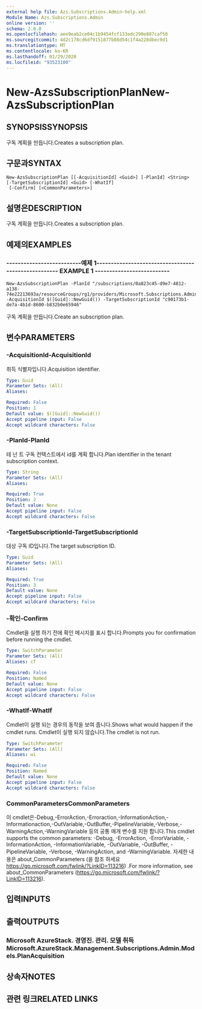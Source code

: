 ```yaml
---
external help file: Azs.Subscriptions.Admin-help.xml
Module Name: Azs.Subscriptions.Admin
online version: ''
schema: 2.0.0
ms.openlocfilehash: aee9eab2ce04c1b9454fcf133edc290e887caf50
ms.sourcegitcommit: 4d2c178cd6df9151877b08d54c1f4a228dbec9d1
ms.translationtype: MT
ms.contentlocale: ko-KR
ms.lasthandoff: 01/29/2020
ms.locfileid: "93523100"
---
```

# <span data-ttu-id="9a915-101">New-AzsSubscriptionPlan</span><span class="sxs-lookup"><span data-stu-id="9a915-101">New-AzsSubscriptionPlan</span></span>

## <span data-ttu-id="9a915-102">SYNOPSIS</span><span class="sxs-lookup"><span data-stu-id="9a915-102">SYNOPSIS</span></span>
<span data-ttu-id="9a915-103">구독 계획을 만듭니다.</span><span class="sxs-lookup"><span data-stu-id="9a915-103">Creates a subscription plan.</span></span>

## <span data-ttu-id="9a915-104">구문과</span><span class="sxs-lookup"><span data-stu-id="9a915-104">SYNTAX</span></span>

```
New-AzsSubscriptionPlan [[-AcquisitionId] <Guid>] [-PlanId] <String> [-TargetSubscriptionId] <Guid> [-WhatIf]
 [-Confirm] [<CommonParameters>]
```

## <span data-ttu-id="9a915-105">설명은</span><span class="sxs-lookup"><span data-stu-id="9a915-105">DESCRIPTION</span></span>
<span data-ttu-id="9a915-106">구독 계획을 만듭니다.</span><span class="sxs-lookup"><span data-stu-id="9a915-106">Creates a subscription plan.</span></span>

## <span data-ttu-id="9a915-107">예제의</span><span class="sxs-lookup"><span data-stu-id="9a915-107">EXAMPLES</span></span>

### <span data-ttu-id="9a915-108">--------------------------예제 1--------------------------</span><span class="sxs-lookup"><span data-stu-id="9a915-108">-------------------------- EXAMPLE 1 --------------------------</span></span>
```
New-AzsSubscriptionPlan -PlanId "/subscriptions/0a823c45-d9e7-4812-a138-74e22213693a/resourceGroups/rg1/providers/Microsoft.Subscriptions.Admin/plans/plan1" -AcquisitionId $([Guid]::NewGuid()) -TargetSubscriptionId "c90173b1-de7a-4b1d-8600-b832b0e65946"
```

<span data-ttu-id="9a915-109">구독 계획을 만듭니다.</span><span class="sxs-lookup"><span data-stu-id="9a915-109">Create an subscription plan.</span></span>

## <span data-ttu-id="9a915-110">변수</span><span class="sxs-lookup"><span data-stu-id="9a915-110">PARAMETERS</span></span>

### <span data-ttu-id="9a915-111">-AcquisitionId</span><span class="sxs-lookup"><span data-stu-id="9a915-111">-AcquisitionId</span></span>
<span data-ttu-id="9a915-112">취득 식별자입니다.</span><span class="sxs-lookup"><span data-stu-id="9a915-112">Acquisition identifier.</span></span>

```yaml
Type: Guid
Parameter Sets: (All)
Aliases: 

Required: False
Position: 1
Default value: $([Guid]::NewGuid())
Accept pipeline input: False
Accept wildcard characters: False
```

### <span data-ttu-id="9a915-113">-PlanId</span><span class="sxs-lookup"><span data-stu-id="9a915-113">-PlanId</span></span>
<span data-ttu-id="9a915-114">테 넌 트 구독 컨텍스트에서 id를 계획 합니다.</span><span class="sxs-lookup"><span data-stu-id="9a915-114">Plan identifier in the tenant subscription context.</span></span>

```yaml
Type: String
Parameter Sets: (All)
Aliases: 

Required: True
Position: 2
Default value: None
Accept pipeline input: False
Accept wildcard characters: False
```

### <span data-ttu-id="9a915-115">-TargetSubscriptionId</span><span class="sxs-lookup"><span data-stu-id="9a915-115">-TargetSubscriptionId</span></span>
<span data-ttu-id="9a915-116">대상 구독 ID입니다.</span><span class="sxs-lookup"><span data-stu-id="9a915-116">The target subscription ID.</span></span>

```yaml
Type: Guid
Parameter Sets: (All)
Aliases: 

Required: True
Position: 3
Default value: None
Accept pipeline input: False
Accept wildcard characters: False
```

### <span data-ttu-id="9a915-117">-확인</span><span class="sxs-lookup"><span data-stu-id="9a915-117">-Confirm</span></span>
<span data-ttu-id="9a915-118">Cmdlet을 실행 하기 전에 확인 메시지를 표시 합니다.</span><span class="sxs-lookup"><span data-stu-id="9a915-118">Prompts you for confirmation before running the cmdlet.</span></span>

```yaml
Type: SwitchParameter
Parameter Sets: (All)
Aliases: cf

Required: False
Position: Named
Default value: None
Accept pipeline input: False
Accept wildcard characters: False
```

### <span data-ttu-id="9a915-119">-WhatIf</span><span class="sxs-lookup"><span data-stu-id="9a915-119">-WhatIf</span></span>
<span data-ttu-id="9a915-120">Cmdlet이 실행 되는 경우의 동작을 보여 줍니다.</span><span class="sxs-lookup"><span data-stu-id="9a915-120">Shows what would happen if the cmdlet runs.</span></span>
<span data-ttu-id="9a915-121">Cmdlet이 실행 되지 않습니다.</span><span class="sxs-lookup"><span data-stu-id="9a915-121">The cmdlet is not run.</span></span>

```yaml
Type: SwitchParameter
Parameter Sets: (All)
Aliases: wi

Required: False
Position: Named
Default value: None
Accept pipeline input: False
Accept wildcard characters: False
```

### <span data-ttu-id="9a915-122">CommonParameters</span><span class="sxs-lookup"><span data-stu-id="9a915-122">CommonParameters</span></span>
<span data-ttu-id="9a915-123">이 cmdlet은-Debug,-ErrorAction,-Erroraction,-InformationAction,-Informationaction,-OutVariable,-OutBuffer,-PipelineVariable,-Verbose,-WarningAction,-WarningVariable 등의 공통 매개 변수를 지원 합니다.</span><span class="sxs-lookup"><span data-stu-id="9a915-123">This cmdlet supports the common parameters: -Debug, -ErrorAction, -ErrorVariable, -InformationAction, -InformationVariable, -OutVariable, -OutBuffer, -PipelineVariable, -Verbose, -WarningAction, and -WarningVariable.</span></span> <span data-ttu-id="9a915-124">자세한 내용은 about_CommonParameters (을 참조 하세요 https://go.microsoft.com/fwlink/?LinkID=113216) .</span><span class="sxs-lookup"><span data-stu-id="9a915-124">For more information, see about_CommonParameters (https://go.microsoft.com/fwlink/?LinkID=113216).</span></span>

## <span data-ttu-id="9a915-125">입력</span><span class="sxs-lookup"><span data-stu-id="9a915-125">INPUTS</span></span>

## <span data-ttu-id="9a915-126">출력</span><span class="sxs-lookup"><span data-stu-id="9a915-126">OUTPUTS</span></span>

### <span data-ttu-id="9a915-127">Microsoft AzureStack. 경영진. 관리. 모델 취득</span><span class="sxs-lookup"><span data-stu-id="9a915-127">Microsoft.AzureStack.Management.Subscriptions.Admin.Models.PlanAcquisition</span></span>

## <span data-ttu-id="9a915-128">상속자</span><span class="sxs-lookup"><span data-stu-id="9a915-128">NOTES</span></span>

## <span data-ttu-id="9a915-129">관련 링크</span><span class="sxs-lookup"><span data-stu-id="9a915-129">RELATED LINKS</span></span>

